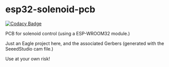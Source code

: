 # esp32-solenoid-pcb

[![Codacy Badge](https://api.codacy.com/project/badge/Grade/208901d6e2be42d18527a15820a9878f)](https://app.codacy.com/app/berry120/esp32-solenoid-pcb?utm_source=github.com&utm_medium=referral&utm_content=berry120/esp32-solenoid-pcb&utm_campaign=Badge_Grade_Dashboard)

PCB for solenoid control (using a ESP-WROOM32 module.)

Just an Eagle project here, and the associated Gerbers (generated with the SeeedStudio cam file.)

Use at your own risk!
